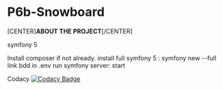 # P6b-Snowboard
[CENTER]**ABOUT THE PROJECT**[/CENTER]
<p class="text-center">symfony 5</p>
Install composer if not already.
install full symfony 5 : symfony new --full
link bdd in .env
run symfony server: start

Codacy
[![Codacy Badge](https://app.codacy.com/project/badge/Grade/05f7c717966c4a2ca563a599001f454f)](https://www.codacy.com/gh/HysteriaKa/P6b-Snowboard/dashboard?utm_source=github.com&amp;utm_medium=referral&amp;utm_content=HysteriaKa/P6b-Snowboard&amp;utm_campaign=Badge_Grade)
